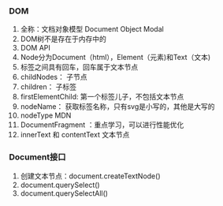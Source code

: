 ### DOM

1. 全称：文档对象模型 Document Object Modal
2. DOM树不是存在于内存中的
3. DOM API
4. Node分为Document（html），Element（元素)和Text（文本)
5. 标签之间具有回车，回车属于文本节点
6. childNodes： 子节点
7. children： 子标签
8. firstElementChild: 第一个标签儿子，不包括文本节点
9. nodeName： 获取标签名称，只有svg是小写的，其他是大写的
10. nodeType MDN
11. DocumentFragment ：重点学习，可以进行性能优化
12. innerText 和 contentText  文本节点


### Document接口

1. 创建文本节点：document.createTextNode()
2. document.querySelect()
3. document.querySelectAll()